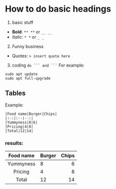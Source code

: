 # How to do basic headings

1. basic stuff
+ **Bold**: `** **` or `__ __`
+ *Italic*: `* *` or `_ _`

2. Funny business
+ Quotes: `> insert quote here`

3. coding
` do ``` and ``` `
For example:
```
sudo apt update
sudo apt full-upgrade
```

## Tables

Example:
```
|Food name|Burger|Chips|
|:-:|:--|--:|
|Yummyness|8|6|
|Pricing|4|8|
|Total|12|14|
```
### results:
|Food name|Burger|Chips|
|:-:|:--|--:|
|Yummyness|8|6|
|Pricing|4|8|
|Total|12|14|
